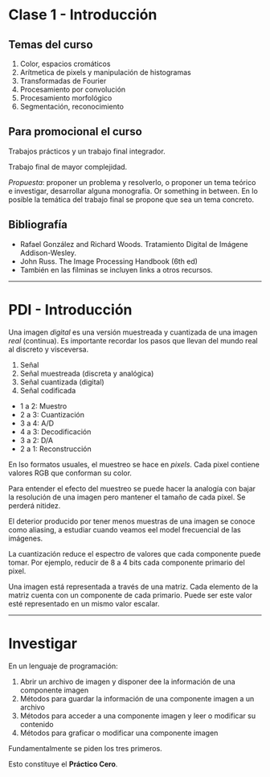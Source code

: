 # Clase 1 - Introducción

## Temas del curso

1. Color, espacios cromáticos
2. Arítmetica de pixels y manipulación de histogramas
3. Transformadas de Fourier
4. Procesamiento por convolución
5. Procesamiento morfológico
6. Segmentación, reconocimiento

## Para promocional el curso

Trabajos prácticos y un trabajo final integrador.

Trabajo final de mayor complejidad.

_Propuesta_: proponer un problema y resolverlo, o proponer un tema teórico e investigar, desarrollar alguna monografía. Or something in between. En lo posible la temática del trabajo final se propone que sea un tema concreto.

## Bibliografía

- Rafael González and Richard Woods. Tratamiento Digital de Imágene Addison-Wesley.
- John Russ. The Image Processing Handbook (6th ed)
- También en las filminas se incluyen links a otros recursos.

---

# PDI - Introducción

Una imagen _digital_ es una versión muestreada y cuantizada de una imagen _real_ (continua). Es importante recordar los pasos que llevan del mundo real al discreto y visceversa.

1. Señal
2. Señal muestreada (discreta y analógica)
3. Señal cuantizada (digital)
4. Señal codificada

- 1 a 2: Muestro
- 2 a 3: Cuantización
- 3 a 4: A/D
- 4 a 3: Decodificación
- 3 a 2: D/A
- 2 a 1: Reconstrucción

En lso formatos usuales, el muestreo se hace en _pixels_. Cada pixel contiene valores RGB que conforman su color.

Para entender el efecto del muestreo se puede hacer la analogía con bajar la resolución de una imagen pero mantener el tamaño de cada pixel. Se perderá nitidez.

El deterior producido por tener menos muestras de una imagen se conoce como aliasing, a estudiar cuando veamos eel model frecuencial de las imágenes.

La cuantización reduce el espectro de valores que cada componente puede tomar. Por ejemplo, reducir de 8 a 4 bits cada componente primario del pixel.

Una imagen está representada a través de una matriz. Cada elemento de la matriz cuenta con un componente de cada primario. Puede ser este valor esté representado en un mismo valor escalar.

---

# Investigar

En un lenguaje de programación:

1. Abrir un archivo de imagen y disponer dee la información de una componente imagen
2. Métodos para guardar la información de una componente imagen a un archivo
3. Métodos para acceder a una componente imagen y leer o modificar su contenido
4. Métodos para graficar o modificar una componente imagen

Fundamentalmente se piden los tres primeros.

Esto constituye el **Práctico Cero**.
